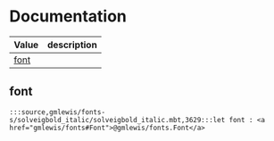 # Documentation
|Value|description|
|---|---|
|[font](#font)||

## font

```moonbit
:::source,gmlewis/fonts-s/solveigbold_italic/solveigbold_italic.mbt,3629:::let font : <a href="gmlewis/fonts#Font">@gmlewis/fonts.Font</a>
```

